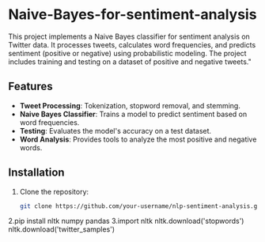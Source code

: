 # Naive-Bayes-for-sentiment-analysis
This project implements a Naive Bayes classifier for sentiment analysis on Twitter data. It processes tweets, calculates word frequencies, and predicts sentiment (positive or negative) using probabilistic modeling. The project includes training and testing on a dataset of positive and negative tweets."

## Features
- **Tweet Processing**: Tokenization, stopword removal, and stemming.
- **Naive Bayes Classifier**: Trains a model to predict sentiment based on word frequencies.
- **Testing**: Evaluates the model's accuracy on a test dataset.
- **Word Analysis**: Provides tools to analyze the most positive and negative words.

## Installation
1. Clone the repository:
   ```bash
   git clone https://github.com/your-username/nlp-sentiment-analysis.git
2.pip install nltk numpy pandas
3.import nltk
   nltk.download('stopwords')
   nltk.download('twitter_samples')
